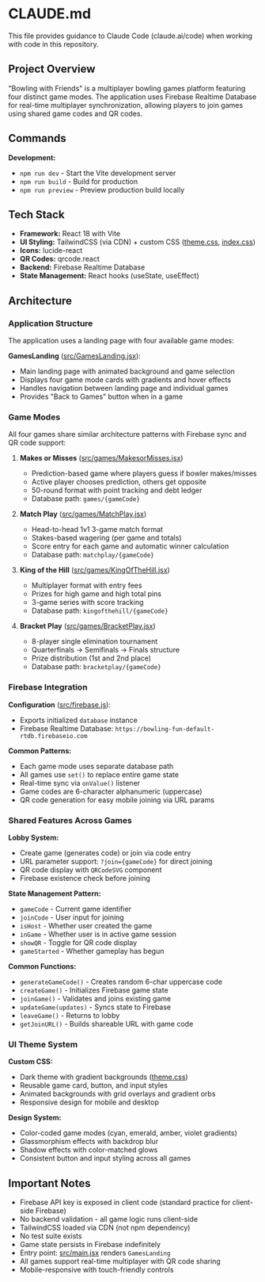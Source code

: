 # CLAUDE.md

This file provides guidance to Claude Code (claude.ai/code) when working with code in this repository.

## Project Overview

"Bowling with Friends" is a multiplayer bowling games platform featuring four distinct game modes. The application uses Firebase Realtime Database for real-time multiplayer synchronization, allowing players to join games using shared game codes and QR codes.

## Commands

**Development:**
- `npm run dev` - Start the Vite development server
- `npm run build` - Build for production
- `npm run preview` - Preview production build locally

## Tech Stack

- **Framework:** React 18 with Vite
- **UI Styling:** TailwindCSS (via CDN) + custom CSS ([theme.css](src/theme.css), [index.css](src/index.css))
- **Icons:** lucide-react
- **QR Codes:** qrcode.react
- **Backend:** Firebase Realtime Database
- **State Management:** React hooks (useState, useEffect)

## Architecture

### Application Structure

The application uses a landing page with four available game modes:

**GamesLanding** ([src/GamesLanding.jsx](src/GamesLanding.jsx)):
- Main landing page with animated background and game selection
- Displays four game mode cards with gradients and hover effects
- Handles navigation between landing page and individual games
- Provides "Back to Games" button when in a game

### Game Modes

All four games share similar architecture patterns with Firebase sync and QR code support:

1. **Makes or Misses** ([src/games/MakesorMisses.jsx](src/games/MakesorMisses.jsx))
   - Prediction-based game where players guess if bowler makes/misses
   - Active player chooses prediction, others get opposite
   - 50-round format with point tracking and debt ledger
   - Database path: `games/{gameCode}`

2. **Match Play** ([src/games/MatchPlay.jsx](src/games/MatchPlay.jsx))
   - Head-to-head 1v1 3-game match format
   - Stakes-based wagering (per game and totals)
   - Score entry for each game and automatic winner calculation
   - Database path: `matchplay/{gameCode}`

3. **King of the Hill** ([src/games/KingOfTheHill.jsx](src/games/KingOfTheHill.jsx))
   - Multiplayer format with entry fees
   - Prizes for high game and high total pins
   - 3-game series with score tracking
   - Database path: `kingofthehill/{gameCode}`

4. **Bracket Play** ([src/games/BracketPlay.jsx](src/games/BracketPlay.jsx))
   - 8-player single elimination tournament
   - Quarterfinals → Semifinals → Finals structure
   - Prize distribution (1st and 2nd place)
   - Database path: `bracketplay/{gameCode}`

### Firebase Integration

**Configuration** ([src/firebase.js](src/firebase.js)):
- Exports initialized `database` instance
- Firebase Realtime Database: `https://bowling-fun-default-rtdb.firebaseio.com`

**Common Patterns:**
- Each game mode uses separate database path
- All games use `set()` to replace entire game state
- Real-time sync via `onValue()` listener
- Game codes are 6-character alphanumeric (uppercase)
- QR code generation for easy mobile joining via URL params

### Shared Features Across Games

**Lobby System:**
- Create game (generates code) or join via code entry
- URL parameter support: `?join={gameCode}` for direct joining
- QR code display with `QRCodeSVG` component
- Firebase existence check before joining

**State Management Pattern:**
- `gameCode` - Current game identifier
- `joinCode` - User input for joining
- `isHost` - Whether user created the game
- `inGame` - Whether user is in active game session
- `showQR` - Toggle for QR code display
- `gameStarted` - Whether gameplay has begun

**Common Functions:**
- `generateGameCode()` - Creates random 6-char uppercase code
- `createGame()` - Initializes Firebase game state
- `joinGame()` - Validates and joins existing game
- `updateGame(updates)` - Syncs state to Firebase
- `leaveGame()` - Returns to lobby
- `getJoinURL()` - Builds shareable URL with game code

### UI Theme System

**Custom CSS:**
- Dark theme with gradient backgrounds ([theme.css](src/theme.css))
- Reusable game card, button, and input styles
- Animated backgrounds with grid overlays and gradient orbs
- Responsive design for mobile and desktop

**Design System:**
- Color-coded game modes (cyan, emerald, amber, violet gradients)
- Glassmorphism effects with backdrop blur
- Shadow effects with color-matched glows
- Consistent button and input styling across all games

## Important Notes

- Firebase API key is exposed in client code (standard practice for client-side Firebase)
- No backend validation - all game logic runs client-side
- TailwindCSS loaded via CDN (not npm dependency)
- No test suite exists
- Game state persists in Firebase indefinitely
- Entry point: [src/main.jsx](src/main.jsx) renders `GamesLanding`
- All games support real-time multiplayer with QR code sharing
- Mobile-responsive with touch-friendly controls